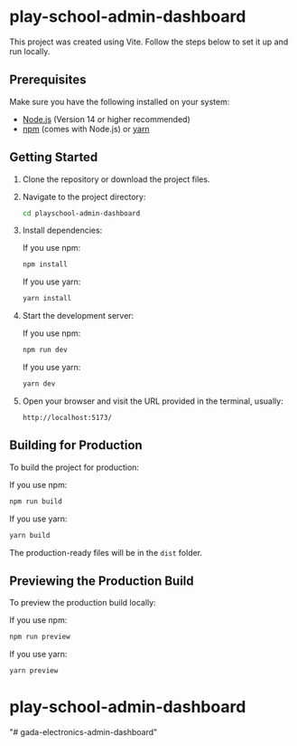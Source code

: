 
# play-school-admin-dashboard

This project was created using Vite. Follow the steps below to set it up and run locally.

## Prerequisites

Make sure you have the following installed on your system:

- [Node.js](https://nodejs.org/) (Version 14 or higher recommended)
- [npm](https://www.npmjs.com/) (comes with Node.js) or [yarn](https://yarnpkg.com/)

## Getting Started

1. Clone the repository or download the project files.

2. Navigate to the project directory:

   ```bash
   cd playschool-admin-dashboard
   ```

3. Install dependencies:

   If you use npm:

   ```bash
   npm install
   ```

   If you use yarn:

   ```bash
   yarn install
   ```

4. Start the development server:

   If you use npm:

   ```bash
   npm run dev
   ```

   If you use yarn:

   ```bash
   yarn dev
   ```

5. Open your browser and visit the URL provided in the terminal, usually:

   ```
   http://localhost:5173/
   ```

## Building for Production

To build the project for production:

If you use npm:

```bash
npm run build
```

If you use yarn:

```bash
yarn build
```

The production-ready files will be in the `dist` folder.

## Previewing the Production Build

To preview the production build locally:

If you use npm:

```bash
npm run preview
```

If you use yarn:

```bash
yarn preview
```

# play-school-admin-dashboard
"# gada-electronics-admin-dashboard" 
